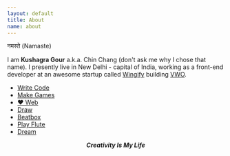 ```yaml
---
layout: default
title: About
name: about
---
```


<!--
<a href="http://kushagragour.in/blog/wp-content/uploads/2010/04/me_n_guy_1.png"><img title="me_n_guy_1" src="http://kushagragour.in/blog/wp-content/uploads/2010/04/me_n_guy_1-300x205.png" alt="Me" width="300" height="205" /></a>
-->

नमस्ते (Namaste)

I am <strong>Kushagra Gour</strong> a.k.a. Chin Chang (don't ask me why I chose that name). I presently live in New Delhi - capital of India, working as a front-end developer at an awesome startup called <a target="_blank" href="http://wingify.com">Wingify</a> building <a target="_blank" href="http://www.visualwebsiteoptimizer.com/">VWO</a>.

<ul>
	<li class="color-block"><a href="https://github.com/chinchang">Write Code</a></li>
	<li class="color-block"><a href="/games">Make Games</a></li>
	<li class="color-block"><a href="http://codepen.io/chinchang/">&#x2764; Web</a></li>
	<li class="color-block"><a href="http://draw.kushagragour.in/">Draw</a></li>
	<li class="color-block"><a href="https://soundcloud.com/kushagra-gour/">Beatbox</a></li>
	<li class="color-block"><a href="https://soundcloud.com/kushagra-gour/resham-firiri-bansuri-n-beatbox">Play Flute</a></li>
	<li class="color-block"><a href="">Dream</a></li>
</ul>

<div style="text-align: center;"><em><strong>Creativity Is My Life</strong></em></div>
